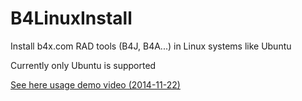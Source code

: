 B4LinuxInstall
==============

Install b4x.com RAD tools (B4J, B4A...) in Linux systems like Ubuntu

Currently only Ubuntu is supported

[See here usage demo video (2014-11-22)](https://www.youtube.com/watch?v=s9ZQBiKHGJ8)
